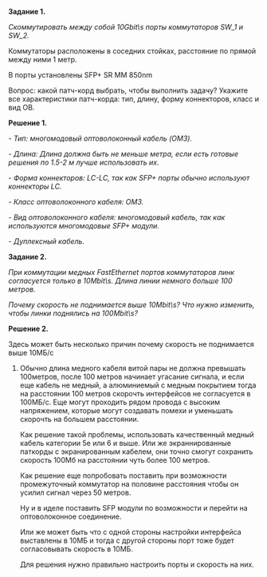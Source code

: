 **Задание 1.**

*Cкоммутировать между собой 10Gbit\s порты коммутаторов SW_1 и SW_2.*

Коммутаторы расположены в соседних стойках, расстояние по прямой между ними 1 метр.

В порты установлены SFP+ SR MM 850nm

Вопрос: какой патч-корд выбрать, чтобы выполнить задачу? Укажите все характеристики патч-корда: тип, длину, форму коннекторов, класс и вид ОВ.


**Решение 1.**

*- Тип: многомодовый оптоволоконный кабель (OM3).*

*- Длина: Длина должна быть не меньше метра, если есть готовые решения по 1.5-2 м лучше использовать их.*

*- Форма коннекторов: LC-LC, так как SFP+ порты обычно используют коннекторы LC.*

*- Класс оптоволоконного кабеля: OM3.*

*- Вид оптоволоконного кабеля: многомодовый кабель, так как используются многомодовые SFP+ модули.*

*- Дуплексный кабель.*


**Задание 2.**

*При коммутации медных FastEthernet портов коммутаторов линк согласуется только в 10Mbit\s. Длина линии немного больше 100 метров.*

*Почему скорость не поднимается выше 10Mbit\s? Что нужно изменить, чтобы линки поднялись на 100Mbit\s?*


**Решение 2.**

Здесь может быть несколько причин почему скорость не поднимается выше 10МБ/c

1) Обычно длина медного кабеля витой пары не должна превышать 100метров, после 100 метров начинает угасание сигнала, и если еще кабель не медный, а алюминиемый с медным покрытием тогда на расстоянии 100 метров скорочть интерфейсов не согласуется в 100МБ/c.
   Еще могут проходить рядом провода с высоким напряжением, которые могут создавать помехи и уменьшать скорочть на большем расстоянии.
    
   Как решение такой проблемы, использовать качественный медный кабель категории 5е или 6 и выше. Или же экраннированные паткорды с экранированным кабелем, они точно смогут сохранить скорость 100Мб на расстоянии чуть более 100 метров.
   
   Как решение еще попробовать поставить при возможности промежуточный коммутатор на половине расстояния чтобы он усилил сигнал через 50 метров.
   
   Ну и в иделе поставить SFP модули по возможности и перейти на оптоволоконное соединение.
   
   Или же может быть что с одной стороны настройки интерфейса выставлены в 10МБ и тогда с другой стороны порт тоже будет согласовывать скорость в 10МБ.

   Для решения нужно правильно настроить порты и скорость на них.



